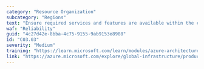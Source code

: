 ```yaml
---
category: "Resource Organization"
subcategory: "Regions"
text: "Ensure required services and features are available within the chosen deployment regions."
waf: "Reliability"
guid: "4c27d42e-8bba-4c75-9155-9ab9153e8908"
id: "C03.03"
severity: "Medium"
training: "https://learn.microsoft.com/learn/modules/azure-architecture-fundamentals/"
link: "https://azure.microsoft.com/explore/global-infrastructure/products-by-region/"
---
```

